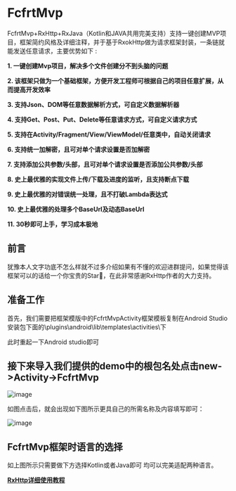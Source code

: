 # FcfrtMvp
FcfrtMvp+RxHttp+RxJava（Kotlin和JAVA共用完美支持）支持一键创建MVP项目，框架简约风格及详细注释，并于基于RxokHttp做为请求框架封装，一条链就能发送任意请求，主要优势如下 :

  **1. 一键创建Mvp项目，解决多个文件创建分不到头脑的问题**
  
  **2. 该框架只做为一个基础框架，方便开发工程师可根据自己的项目任意扩展，从而提高开发效率**
 
  **3. 支持Json、DOM等任意数据解析方式，可自定义数据解析器**
  
  **4. 支持Get、Post、Put、Delete等任意请求方式，可自定义请求方式**
  
  **5. 支持在Activity/Fragment/View/ViewModel/任意类中，自动关闭请求**
  
  **6. 支持统一加解密，且可对单个请求设置是否加解密**
  
  **7. 支持添加公共参数/头部，且可对单个请求设置是否添加公共参数/头部**
  
  **8. 史上最优雅的实现文件上传/下载及进度的监听，且支持断点下载**
  
  **9. 史上最优雅的对错误统一处理，且不打破Lambda表达式**
  
  **10. 史上最优雅的处理多个BaseUrl及动态BaseUrl**
  
  **11. 30秒即可上手，学习成本极地**

## 前言
犹豫本人文字功底不怎么样就不过多介绍如果有不懂的欢迎进群提问，如果觉得该框架可以的话给一个你宝贵的Star🙏，在此非常感谢RxHttp作者的大力支持。

## 准备工作

首先，我们需要把框架模版中的FcfrtMvpActivity框架模板复制在Android Studio 安装包下面的\plugins\android\lib\templates\activities\下

此时重起一下Android studio即可



## 接下来导入我们提供的demo中的根包名处点击new->Activity->FcfrtMvp

![image](https://github.com/FCFRT/FcfrtMvp-master/blob/master/img/创建Activity.png)

如图点击后，就会出现如下图所示更具自己的所需名称及内容填写即可：

![image](https://github.com/FCFRT/FcfrtMvp-master/blob/master/img/创建Activity2.png)


## FcfrtMvp框架时语言的选择

如上图所示只需要做下方选择Kotlin或者Java即可 均可以完美适配两种语言。



**[RxHttp详细使用教程](https://github.com/liujingxing/RxHttp)**









